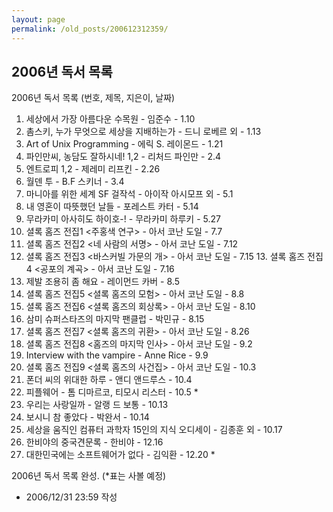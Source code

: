 ```yaml
---
layout: page
permalink: /old_posts/200612312359/
---
```


## 2006년 독서 목록

2006년 독서 목록 (번호, 제목, 지은이, 날짜)

1. 세상에서 가장 아름다운 수목원 - 임준수 - 1.10
2. 촘스키, 누가 무엇으로 세상을 지배하는가 - 드니 로베르 외 - 1.13
3. Art of Unix Programming - 에릭 S. 레이몬드 - 1.21
4. 파인만씨, 농담도 잘하시네! 1,2 - 리처드 파인만 - 2.4
5. 엔트로피 1,2 - 제레미 리프킨 - 2.26
6. 월덴 투 - B.F 스키너 - 3.4
7. 마니아를 위한 세계 SF 걸작석 - 아이작 아시모프 외 - 5.1
8. 내 영혼이 따뜻했던 날들 - 포레스트 카터 - 5.14
9. 무라카미 아사히도 하이호-! - 무라카미 하루키 - 5.27
10. 셜록 홈즈 전집1 <주홍색 연구> - 아서 코난 도일 - 7.7
11. 셜록 홈즈 전집2 <네 사람의 서명> - 아서 코난 도일 - 7.12
12. 셜록 홈즈 전집3 <바스커빌 가문의 개> - 아서 코난 도일 - 7.15
13. 셜록 홈즈 전집4 <공포의 계곡> - 아서 코난 도일 - 7.16
14. 제발 조용히 좀 해요 - 레이먼드 카버 - 8.5
15. 셜록 홈즈 전집5 <셜록 홈즈의 모험> - 아서 코난 도일 - 8.8
16. 셜록 홈즈 전집6 <셜록 홈즈의 회상록> - 아서 코난 도일 - 8.10
17. 삼미 슈퍼스타즈의 마지막 팬클럽 - 박민규 - 8.15
18. 셜록 홈즈 전집7 <셜록 홈즈의 귀환> - 아서 코난 도일 - 8.26
19. 셜록 홈즈 전집8 <홈즈의 마지막 인사> - 아서 코난 도일 - 9.2
20. Interview with the vampire - Anne Rice - 9.9
21. 셜록 홈즈 전집9 <셜록 홈즈의 사건집> - 아서 코난 도일 - 10.3
22. 폰더 씨의 위대한 하루 - 앤디 앤드루스 - 10.4
23. 피플웨어 - 톰 디마르코, 티모시 리스터 - 10.5 *
24. 우리는 사랑일까 - 알랭 드 보통 - 10.13
25. 보시니 참 좋았다 - 박완서 - 10.14
26. 세상을 움직인 컴퓨터 과학자 15인의 지식 오디세이 - 김종훈 외 - 10.17
27. 한비야의 중국견문록 - 한비야 - 12.16
28. 대한민국에는 소프트웨어가 없다 - 김익환 - 12.20 *

2006년 독서 목록 완성. (*표는 사볼 예정)
       


- 2006/12/31 23:59 작성